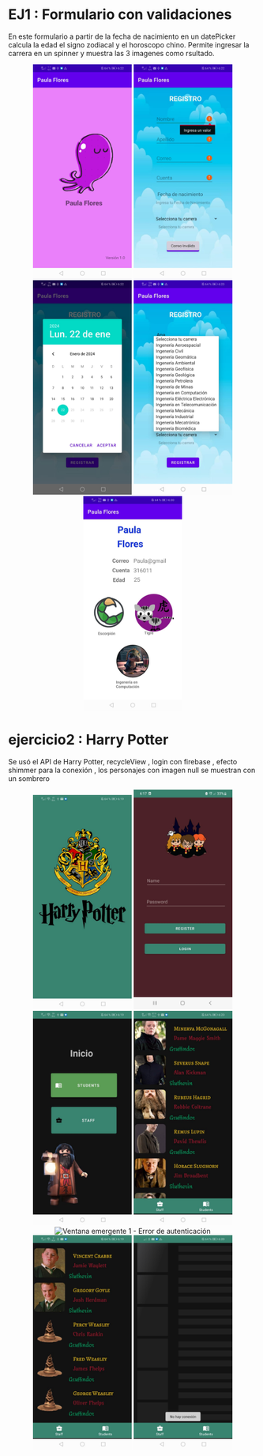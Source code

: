 # EJ1 : Formulario con validaciones
En este formulario a partir de la fecha de nacimiento en un datePicker calcula la edad el signo zodiacal y el horoscopo chino.
Permite ingresar la carrera en un spinner y muestra las 3 imagenes como rsultado. 

<div align="center">
  <img src="imagenes/splashformulario.jpeg" alt="Ventana emergente 1 - Error de autenticación" width="200"/>
  <img src="imagenes/formulario.jpeg" alt="Ventana emergente 1 - Error de autenticación" width="200"/>
  <img src="imagenes/datepicker.jpeg" alt="Ventana emergente 1 - Error de autenticación" width="200"/>
  <img src="imagenes/spin.jpeg" alt="Ventana emergente 1 - Error de autenticación" width="200"/>
  <img src="imagenes/horoscopos.jpeg" alt="Ventana emergente 1 - Error de autenticación" width="200"/>
</div>

# ejercicio2 : Harry Potter
Se usó el API de Harry Potter, recycleView , login con firebase , efecto shimmer para la conexión , los personajes con imagen null se muestran con un sombrero
<div align="center">
    <img src="imagenes/splash.jpeg" alt="Ventana emergente 1 - Error de autenticación" width="200"/>
  <img src="imagenes/login.jpeg" alt="Ventana emergente 1 - Error de autenticación" width="200"/>
    <img src="imagenes/opciones.jpeg" alt="Ventana emergente 1 - Error de autenticación" width="200"/>
    <img src="imagenes/profesores.jpeg" alt="Ventana emergente 1 - Error de autenticación" width="200"/>
    <img src="imagenes/estudiantes,jpeg" alt="Ventana emergente 1 - Error de autenticación" width="200"/>
    <img src="imagenes/personajesnull.jpeg" alt="Ventana emergente 1 - Error de autenticación" width="200"/>
    <img src="imagenes/shimmer.jpeg" alt="Ventana emergente 1 - Error de autenticación" width="200"/>
</div>
